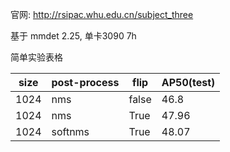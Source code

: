官网: http://rsipac.whu.edu.cn/subject_three


基于 mmdet 2.25, 单卡3090 7h

简单实验表格

|size|post-process|flip|AP50(test)|
|---|---|---|---|
|1024|nms|false|46.8|
|1024|nms|True|47.96|
|1024|softnms|True|48.07|

